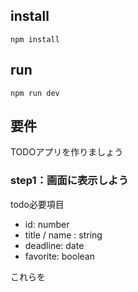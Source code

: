 ## install

```shell
npm install
```

## run
`npm run dev`

## 要件
TODOアプリを作りましょう

### step1：画面に表示しよう

todo必要項目
- id: number
- title / name : string
- deadline: date
- favorite: boolean

これらを<script>で宣言して画面に表示できたらOK

ref: https://typescript-jp.gitbook.io/deep-dive/type-system#purimitibuprimitive-types

## Rules

- script：TypeScript
- style：scopedを指定
